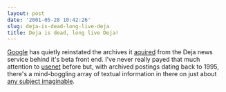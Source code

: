 ```yaml
---
layout: post
date: '2001-05-28 10:42:26'
slug: deja-is-dead-long-live-deja
title: Deja is dead, long live Deja!
---
```


[Google](http://www.google.com) has quietly reinstated the archives it [aquired](http://www.google.com/press/pressrel/pressrelease48.html) from the Deja news service behind it's beta front end. I've never really payed that much attention to [usenet](http://tuxedo.org/jargon/html/entry/Usenet.html) before but, with archived postings dating back to 1995,  there's a mind-boggling array of textual information in there on just about [any subject imaginable](http://groups.google.com).